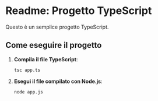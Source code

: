 # Readme: Progetto TypeScript

Questo è un semplice progetto TypeScript.

## Come eseguire il progetto

1. **Compila il file TypeScript**:
   ```sh
   tsc app.ts

2. **Esegui il file compilato con Node.js**:
   ```sh
   node app.js
